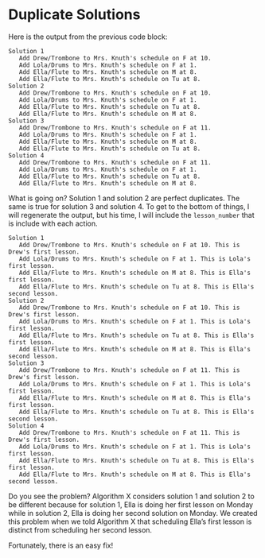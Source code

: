 # Duplicate Solutions

Here is the output from the previous code block:

```text
Solution 1
   Add Drew/Trombone to Mrs. Knuth's schedule on F at 10.
   Add Lola/Drums to Mrs. Knuth's schedule on F at 1.
   Add Ella/Flute to Mrs. Knuth's schedule on M at 8.
   Add Ella/Flute to Mrs. Knuth's schedule on Tu at 8.
Solution 2
   Add Drew/Trombone to Mrs. Knuth's schedule on F at 10.
   Add Lola/Drums to Mrs. Knuth's schedule on F at 1.
   Add Ella/Flute to Mrs. Knuth's schedule on Tu at 8.
   Add Ella/Flute to Mrs. Knuth's schedule on M at 8.
Solution 3
   Add Drew/Trombone to Mrs. Knuth's schedule on F at 11.
   Add Lola/Drums to Mrs. Knuth's schedule on F at 1.
   Add Ella/Flute to Mrs. Knuth's schedule on M at 8.
   Add Ella/Flute to Mrs. Knuth's schedule on Tu at 8.
Solution 4
   Add Drew/Trombone to Mrs. Knuth's schedule on F at 11.
   Add Lola/Drums to Mrs. Knuth's schedule on F at 1.
   Add Ella/Flute to Mrs. Knuth's schedule on Tu at 8.
   Add Ella/Flute to Mrs. Knuth's schedule on M at 8.
```

What is going on? Solution 1 and solution 2 are perfect duplicates. The same is true for solution 3 and solution 4. To get to the bottom of things, I will regenerate the output, but his time, I will include the `lesson_number` that is include with each action.

```
Solution 1
   Add Drew/Trombone to Mrs. Knuth's schedule on F at 10. This is Drew's first lesson.
   Add Lola/Drums to Mrs. Knuth's schedule on F at 1. This is Lola's first lesson.
   Add Ella/Flute to Mrs. Knuth's schedule on M at 8. This is Ella's first lesson.
   Add Ella/Flute to Mrs. Knuth's schedule on Tu at 8. This is Ella's second lesson.
Solution 2
   Add Drew/Trombone to Mrs. Knuth's schedule on F at 10. This is Drew's first lesson.
   Add Lola/Drums to Mrs. Knuth's schedule on F at 1. This is Lola's first lesson.
   Add Ella/Flute to Mrs. Knuth's schedule on Tu at 8. This is Ella's first lesson.
   Add Ella/Flute to Mrs. Knuth's schedule on M at 8. This is Ella's second lesson.
Solution 3
   Add Drew/Trombone to Mrs. Knuth's schedule on F at 11. This is Drew's first lesson.
   Add Lola/Drums to Mrs. Knuth's schedule on F at 1. This is Lola's first lesson.
   Add Ella/Flute to Mrs. Knuth's schedule on M at 8. This is Ella's first lesson.
   Add Ella/Flute to Mrs. Knuth's schedule on Tu at 8. This is Ella's second lesson.
Solution 4
   Add Drew/Trombone to Mrs. Knuth's schedule on F at 11. This is Drew's first lesson.
   Add Lola/Drums to Mrs. Knuth's schedule on F at 1. This is Lola's first lesson.
   Add Ella/Flute to Mrs. Knuth's schedule on Tu at 8. This is Ella's first lesson.
   Add Ella/Flute to Mrs. Knuth's schedule on M at 8. This is Ella's second lesson.
```

Do you see the problem? Algorithm X considers solution 1 and solution 2 to be different because for solution 1, Ella is doing her first lesson on Monday while in solution 2, Ella is doing her second solution on Monday. We created this problem when we told Algorithm X that scheduling Ella’s first lesson is distinct from scheduling her second lesson.

Fortunately, there is an easy fix!
